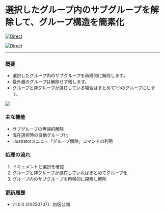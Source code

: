 # 選択したグループ内のサブグループを解除して、グループ構造を簡素化

[![Direct](https://img.shields.io/badge/Direct%20Link-SimplifyGroups.jsx-ffcc00.svg)](https://github.com/swwwitch/illustrator-scripts/blob/master/jsx/group/SimplifyGroups.jsx)

[![Direct](https://img.shields.io/badge/Back%20to%20home-All%20scripts-cccccc.svg)](https://github.com/swwwitch/illustrator-scripts/blob/master/README.md)

---

### 概要

- 選択したグループ内のサブグループを再帰的に解除します。
- 最外層のグループは解除せず残します。
- グループと非グループが混在している場合はまとめて1つのグループにします。

![](https://www.dtp-transit.jp/images/ss-1464-1026-72-20250707-162428.png)

### 主な機能

- サブグループの再帰的解除
- 混在選択時の自動グループ化
- Illustratorメニュー「グループ解除」コマンドの利用

### 処理の流れ

1. ドキュメントと選択を確認
2. グループと非グループが混在していればまとめてグループ化
3. グループ内のサブグループを再帰的に探索し解除

### 更新履歴

- v1.0.0 (20250707) : 初版公開